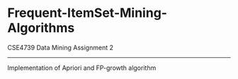 # Frequent-ItemSet-Mining-Algorithms

CSE4739 Data Mining Assignment 2
<hr>
Implementation of Apriori and FP-growth algorithm 
